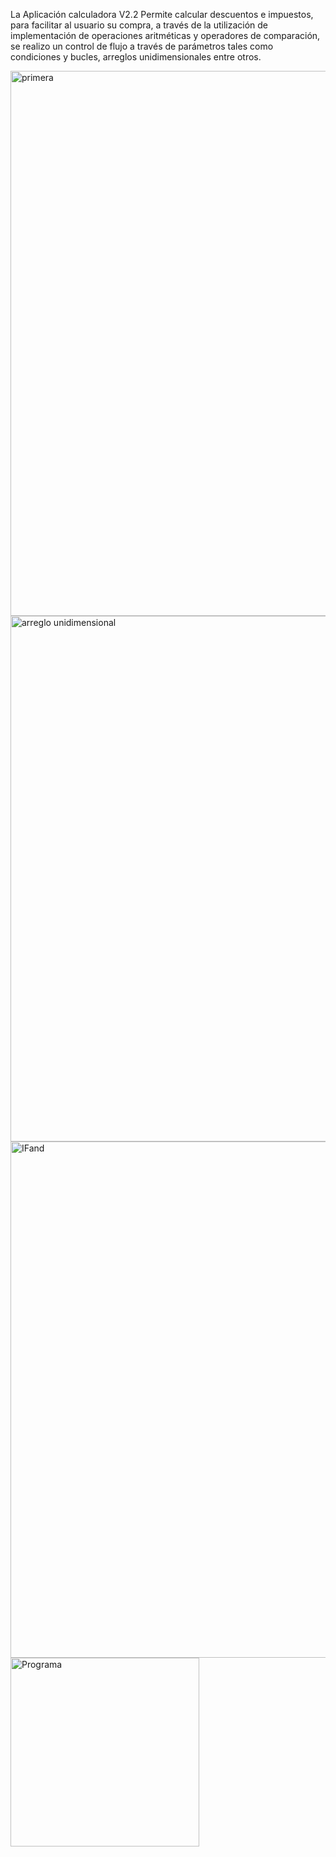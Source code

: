 La Aplicación calculadora V2.2 Permite calcular descuentos e impuestos, para facilitar al usuario su compra, a través de la utilización de implementación de operaciones aritméticas y operadores de comparación, se realizo un control de flujo a través de parámetros tales como condiciones y bucles, arreglos unidimensionales entre otros.

<img width="872" alt="primera" src="https://github.com/user-attachments/assets/008e7371-88e4-4cf3-bba9-744c969ef81f">
<img width="841" alt="arreglo unidimensional" src="https://github.com/user-attachments/assets/624bd788-3e14-412f-bf34-23cd84fa3cf9">
<img width="826" alt="IFand" src="https://github.com/user-attachments/assets/9eeada44-2119-493c-a93f-f32c8294de93">
<img width="302" alt="Programa" src="https://github.com/user-attachments/assets/2bc5b091-f595-4b75-8f4d-167b9fbc88e2">

